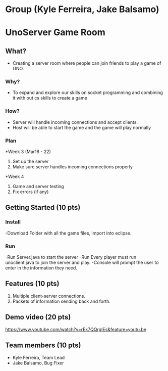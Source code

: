 # Group (Kyle Ferreira, Jake Balsamo) 
# UnoServer Game Room

## What?
* Creating a server room where people can join friends to play a game of UNO.

### Why?
* To expand and explore our skills on socket programming and combining it with out cs skills to create a game


### How?
* Server will handle incoming connections and accept clients. 
* Host will be able to start the game and the game will play normally

### Plan
*Week 3 (Mar18 - 22)
1. Set up the server 
2. Make sure server handles incoming connections properly

*Week 4 
1. Game and server testing
2. Fix errors (if any)


## Getting Started (10 pts)
### Install
-Download Folder with all the game files, import into eclipse.
### Run
-Run Server.java to start the server
-Run Every player must run unoclient.java to join the server and play.
  -Console will prompt the user to enter in the information they need. 

## Features (10 pts)
1. Multiple client-server connections.
2. Packets of information sending back and forth. 


## Demo video (20 pts)

https://www.youtube.com/watch?v=rEk7QQrgIEs&feature=youtu.be

## Team members (10 pts)

* Kyle Ferreira, Team Lead
* Jake Balsamo, Bug Fixer


